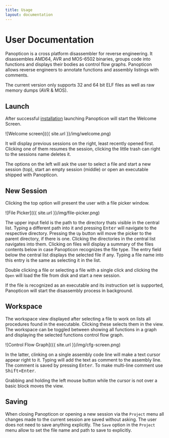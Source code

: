 ```yaml
---
title: Usage
layout: documentation
---
```

# User Documentation

Panopticon is a cross platform disassembler for reverse engineering. It
disassembles AMD64, AVR and MOS-6502 binaries, groups code into functions and
displays their bodies as control flow graphs. Panopticon allows reverse engineers
to annotate functions and assembly listings with comments.

The current version only supports 32 and 64 bit ELF files as well as raw memory
dumps (AVR & MOS).

## Launch

After successful [installation](https://panopticon.re/get) launching Panopticon
will start the Welcome Screen.

![Welcome screen]({{ site.url }}/img/welcome.png)

It will display previous sessions on the right, least recently opened first.
Clicking one of them resumes the session, clicking the little trash can right
to the sessions name deletes it.

The options on the left will ask the user to select a file and start
a new session (top), start an empty session (middle) or open an executable
shipped with Panopticon.

## New Session
Clicking the top option will present the user with a file picker window.

![File Picker]({{ site.url }}/img/file-picker.png)

The upper input field is the path to the directory thats visible in the central
list. Typing a different path into it and pressing <kbd><kbd>Enter</kbd></kbd>
will navigate to the respective directory. Pressing the <code>Up</code> button
will move the picker to the parent directory, if there is one. Clicking the
directories in the central list navigates into them. Clicking on files will
display a summary of the files contents below in case Panopticon recognizes the
file type. The entry field below the central list displays the selected file
if any. Typing a file name into this entry is the same as selecting it in the
list.

Double clicking a file or selecting a file with a single click and clicking the
<code>Open</code> will load the file from disk and start a new session.

If the file is recognized as an executable and its instruction set is supported,
Panopticon will start the disassembly process in background.

## Workspace
The workspace view displayed after selecting a file to work on lists all
procedures found in the executable. Clicking these selects them in the view.
The workspace can be toggled between showing all functions in a graph and
displaying the selected functions control flow graph.

![Control Flow Graph]({{ site.url }}/img/cfg-screen.png)

In the latter, clinking on a single assembly code line will make a text cursor
appear right to it. Typing will add the text as comment to the assembly line.
The comment is saved by pressing <kbd><kbd>Enter</kbd></kbd>. To make multi-line
comment use <kbd><kbd>Shift</kbd>+<kbd>Enter</kbd></kbd>.

Grabbing and holding the left mouse button while the cursor is not over a basic
block moves the view.

## Saving
When closing Panopticon or opening a new session via the <code>Project</code>
menu all changes made to the current session are saved without asking. The user
does not need to save anything explicitly. The <code>Save</code> option in the
<code>Project</code> menu allow to set the file name and path to save to
explicitly.
